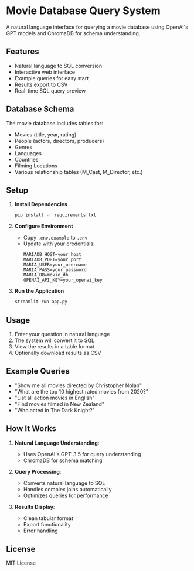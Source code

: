 # Movie Database Query System

A natural language interface for querying a movie database using OpenAI's GPT models and ChromaDB for schema understanding.

## Features

- Natural language to SQL conversion
- Interactive web interface
- Example queries for easy start
- Results export to CSV
- Real-time SQL query preview

## Database Schema

The movie database includes tables for:
- Movies (title, year, rating)
- People (actors, directors, producers)
- Genres
- Languages
- Countries
- Filming Locations
- Various relationship tables (M_Cast, M_Director, etc.)

## Setup

1. **Install Dependencies**
   ```bash
   pip install -r requirements.txt
   ```

2. **Configure Environment**
   - Copy `.env.example` to `.env`
   - Update with your credentials:
     ```
     MARIADB_HOST=your_host
     MARIADB_PORT=your_port
     MARIA_USER=your_username
     MARIA_PASS=your_password
     MARIA_DB=movie_db
     OPENAI_API_KEY=your_openai_key
     ```

3. **Run the Application**
   ```bash
   streamlit run app.py
   ```

## Usage

1. Enter your question in natural language
2. The system will convert it to SQL
3. View the results in a table format
4. Optionally download results as CSV

## Example Queries

- "Show me all movies directed by Christopher Nolan"
- "What are the top 10 highest rated movies from 2020?"
- "List all action movies in English"
- "Find movies filmed in New Zealand"
- "Who acted in The Dark Knight?"

## How It Works

1. **Natural Language Understanding**:
   - Uses OpenAI's GPT-3.5 for query understanding
   - ChromaDB for schema matching

2. **Query Processing**:
   - Converts natural language to SQL
   - Handles complex joins automatically
   - Optimizes queries for performance

3. **Results Display**:
   - Clean tabular format
   - Export functionality
   - Error handling

## License

MIT License
